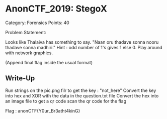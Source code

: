 # AnonCTF_2019: StegoX

Category: Forensics
Points: 40

Problem Statement:

Looks like Thalaiva has something to say. "Naan oru thadave sonna nooru thadave sonna madhiri."
Hint : odd number of 1's gives 1 else 0. Play around with network graphics.

(Append final flag inside the usual format)

## Write-Up

Run strings on the pic.png filr to get the key : "not_here"
Convert the key into hex and XOR with the data in the question.txt file
Convert the hex into an image file to get a qr code
scan the qr code for the flag

Flag : anonCTF{Y0ur_Br3atht4kinG}
